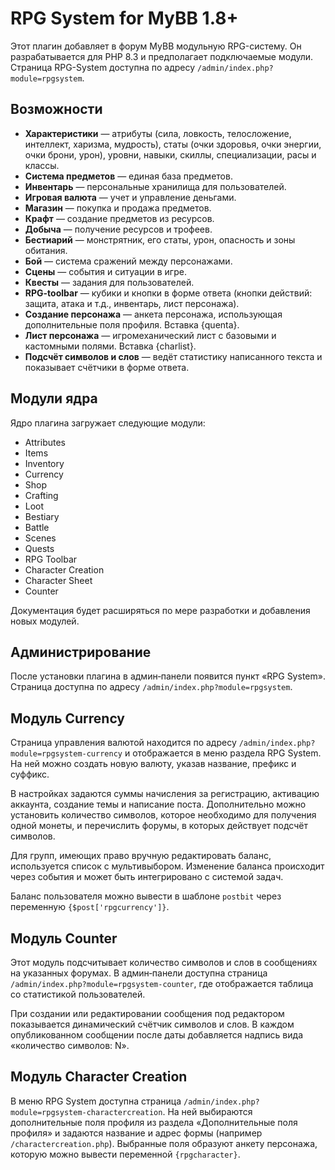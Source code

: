 # RPG System for MyBB 1.8+

Этот плагин добавляет в форум MyBB модульную RPG-систему. Он разрабатывается для PHP 8.3 и предполагает подключаемые модули.
Страница RPG-System доступна по адресу `/admin/index.php?module=rpgsystem`.

## Возможности

- **Характеристики** — атрибуты (сила, ловкость, телосложение, интеллект,
  харизма, мудрость), статы (очки здоровья, очки энергии, очки брони, урон),
  уровни, навыки, скиллы, специализации, расы и классы.
- **Система предметов** — единая база предметов.
- **Инвентарь** — персональные хранилища для пользователей.
- **Игровая валюта** — учет и управление деньгами.
- **Магазин** — покупка и продажа предметов.
- **Крафт** — создание предметов из ресурсов.
- **Добыча** — получение ресурсов и трофеев.
- **Бестиарий** — монстрятник, его статы, урон, опасность и зоны обитания.
- **Бой** — система сражений между персонажами.
- **Сцены** — события и ситуации в игре.
- **Квесты** — задания для пользователей.
- **RPG-toolbar** — кубики и кнопки в форме ответа (кнопки действий: защита, атака и т.д., инвентарь, лист персонажа).
- **Создание персонажа** — анкета персонажа, использующая дополнительные поля профиля. Вставка {quenta}.
- **Лист персонажа** — игромеханический лист с базовыми и кастомными полями. Вставка {charlist}.
- **Подсчёт символов и слов** — ведёт статистику написанного текста и показывает счётчики в форме ответа.

## Модули ядра

Ядро плагина загружает следующие модули:

- Attributes
- Items
- Inventory
- Currency
- Shop
- Crafting
- Loot
- Bestiary
- Battle
- Scenes
- Quests
- RPG Toolbar
- Character Creation
- Character Sheet
- Counter

Документация будет расширяться по мере разработки и добавления новых модулей.

## Администрирование

После установки плагина в админ‑панели появится пункт «RPG System». Страница
доступна по адресу `/admin/index.php?module=rpgsystem`.

## Модуль Currency

Страница управления валютой находится по адресу `/admin/index.php?module=rpgsystem-currency` и отображается в меню раздела RPG System. На ней можно создать новую валюту, указав название, префикс и суффикс.

В настройках задаются суммы начисления за регистрацию, активацию аккаунта, создание темы и написание поста. Дополнительно можно установить количество символов, которое необходимо для получения одной монеты, и перечислить форумы, в которых действует подсчёт символов.

Для групп, имеющих право вручную редактировать баланс, используется список с мультивыбором. Изменение баланса происходит через события и может быть интегрировано с системой задач.

Баланс пользователя можно вывести в шаблоне `postbit` через переменную
`{$post['rpgcurrency']}`.

## Модуль Counter

Этот модуль подсчитывает количество символов и слов в сообщениях на указанных форумах. В админ‑панели доступна страница `/admin/index.php?module=rpgsystem-counter`, где отображается таблица со статистикой пользователей.

При создании или редактировании сообщения под редактором показывается динамический счётчик символов и слов. В каждом опубликованном сообщении после даты добавляется надпись вида «количество символов: N».

## Модуль Character Creation
В меню RPG System доступна страница `/admin/index.php?module=rpgsystem-charactercreation`. На ней выбираются дополнительные поля профиля из раздела «Дополнительные поля профиля» и задаются название и адрес формы (например `/charactercreation.php`). Выбранные поля образуют анкету персонажа, которую можно вывести переменной `{rpgcharacter}`.
